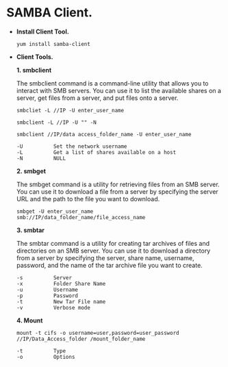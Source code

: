 # SAMBA Client.

-   **Install Client Tool.**
    ```
    yum install samba-client
    ```
-   **Client Tools.**

    **1. smbclient**
    
    The smbclient command is a command-line utility that allows you to interact with SMB servers. You can use it to list the available shares on a server, get files from a server, and put files onto a server.

    ```
    smbcliet -L //IP -U enter_user_name
    ```
    ```
    smbclient -L //IP -U "" -N																		
    ```
    ```
	smbclient //IP/data access_folder_name -U enter_user_name
	```
		-U			Set the network username
		-L			Get a list of shares available on a host
		-N			NULL 
    
    **2. smbget**

    The smbget command is a utility for retrieving files from an SMB server. You can use it to download a file from a server by specifying the server URL and the path to the file you want to download.
	
    ```
    smbget -U enter_user_name smb://IP/data_folder_name/file_access_name
	```
	**3. smbtar**					

    The smbtar command is a utility for creating tar archives of files and directories on an SMB server. You can use it to download a directory from a server by specifying the server, share name, username, password, and the name of the tar archive file you want to create.
	
		-s			Server
		-x			Folder Share Name
		-u			Username
		-p			Password
		-t			New Tar File name 
		-v			Verbose mode
	
	**4. Mount**
	```	
	mount -t cifs -o username=user,password=user_password //IP/Data_Access_folder /mount_folder_name
	```
		-t 			Type
		-o			Options
